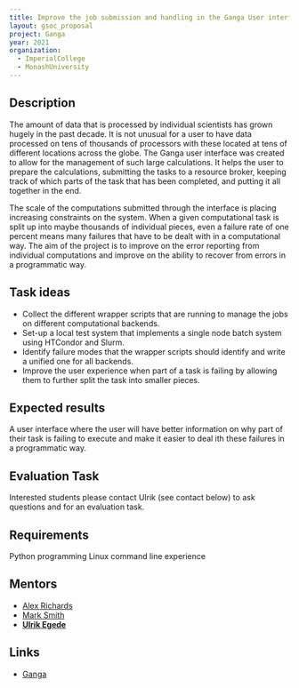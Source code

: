 ```yaml
---
title: Improve the job submission and handling in the Ganga User interface
layout: gsoc_proposal
project: Ganga
year: 2021
organization:
  - ImperialCollege
  - MonashUniversity
---
```


## Description

The amount of data that is processed by individual scientists has grown hugely
in the past decade. It is not unusual for a user to have data processed on tens
of thousands of processors with these located at tens of different locations
across the globe. The Ganga user interface was created to allow for the
management of such large calculations. It helps the user to prepare the
calculations, submitting the tasks to a resource broker, keeping track of which
parts of the task that has been completed, and putting it all together in the
end.

The scale of the computations submitted through the interface is placing
increasing constraints on the system. When a given computational task is split
up into maybe thousands of individual pieces, even a failure rate of one percent
means many failures that have to be dealt with in a computational way. The aim
of the project is to improve on the error reporting from individual computations
and improve on the ability to recover from errors in a programmatic way.

## Task ideas

- Collect the different wrapper scripts that are running to manage the jobs on
  different computational backends.
- Set-up a local test system that implements a single node batch system using
  HTCondor and Slurm.
- Identify failure modes that the wrapper scripts should identify and write a
  unified one for all backends.
- Improve the user experience when part of a task is failing by allowing them to
  further split the task into smaller pieces.

## Expected results

A user interface where the user will have better information on why part of
their task is failing to execute and make it easier to deal ith these failures
in a programmatic way.

## Evaluation Task

Interested students please contact Ulrik (see contact below) to ask questions
and for an evaluation task.

## Requirements

Python programming Linux command line experience

## Mentors

- [Alex Richards](mailto:a.richards@imperial.ac.uk)
- [Mark Smith](mailto:mark.smith1@imperial.ac.uk)
- **[Ulrik Egede](mailto:ulrik.egede@monash.edu)**

## Links

- [Ganga](https://github.com/ganga-devs/ganga)
